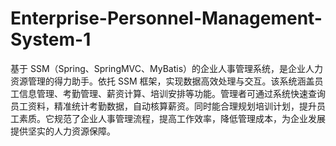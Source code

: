 # Enterprise-Personnel-Management-System-1
基于 SSM（Spring、SpringMVC、MyBatis）的企业人事管理系统，是企业人力资源管理的得力助手。依托 SSM 框架，实现数据高效处理与交互。该系统涵盖员工信息管理、考勤管理、薪资计算、培训安排等功能。管理者可通过系统快速查询员工资料，精准统计考勤数据，自动核算薪资。同时能合理规划培训计划，提升员工素质。它规范了企业人事管理流程，提高工作效率，降低管理成本，为企业发展提供坚实的人力资源保障。 
